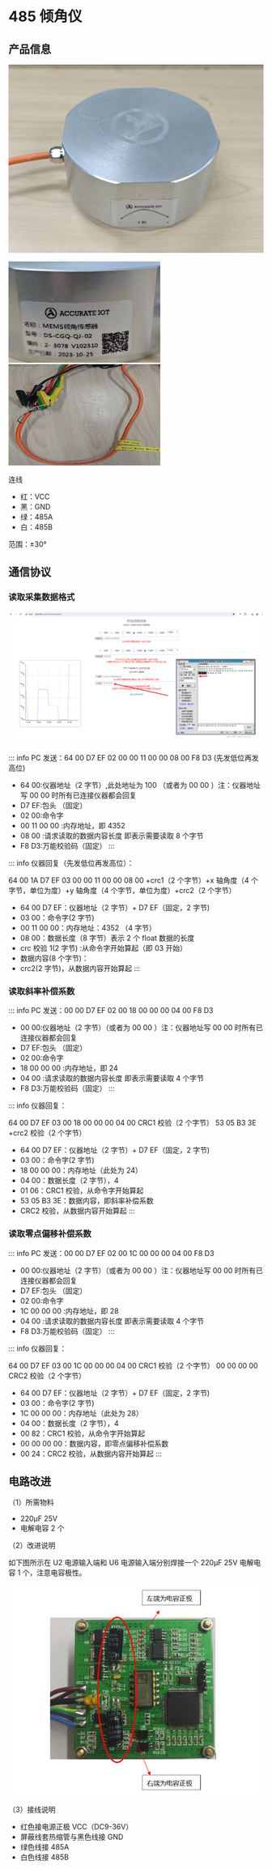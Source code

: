 # 485 倾角仪

## 产品信息

![alt text](img/image-2.png)

<img src="./img/image-3.png" width="300" height="200" >
<br/>
<img src="./img/a2edb9aca13502eb8d362350343afa8.jpg" width="300" height="200" >

连线

- 红：VCC
- 黑：GND
- 绿：485A
- 白：485B

范围：±30°

## 通信协议

### 读取采集数据格式

![alt text](img/b7f1fa8dd6d7b1dfbf8fa3bdf08d0ab.png)

::: info PC 发送：64 00 D7 EF 02 00 00 11 00 00 08 00 F8 D3 (先发低位再发高位)

- 64 00:仪器地址（2 字节）,此处地址为 100 （或者为 00 00 ）注：仪器地址写 00 00 时所有已连接仪器都会回复
- D7 EF:包头 （固定）
- 02 00:命令字
- 00 11 00 00 :内存地址，即 4352
- 08 00 :请求读取的数据内容长度 即表示需要读取 8 个字节
- F8 D3:万能校验码（固定）
  :::

::: info 仪器回复（先发低位再发高位）：

64 00 1A D7 EF 03 00 00 11 00 00 08 00 +crc1（2 个字节）+x 轴角度（4 个字节，单位为度）+y 轴角度（4 个字节，单位为度）+crc2（2 个字节）

- 64 00 D7 EF：仪器地址（2 字节）+ D7 EF（固定，2 字节)
- 03 00：命令字(2 字节)
- 00 11 00 00：内存地址：4352 （4 字节）
- 08 00：数据长度（8 字节）表示 2 个 float 数据的长度
- crc 校验 1(2 字节) :从命令字开始算起（即 03 开始）
- 数据内容(8 个字节)：
- crc2(2 字节)，从数据内容开始算起
  :::

### 读取斜率补偿系数

::: info PC 发送：00 00 D7 EF 02 00 18 00 00 00 04 00 F8 D3

- 00 00:仪器地址（2 字节）（或者为 00 00 ）注：仪器地址写 00 00 时所有已连接仪器都会回复
- D7 EF:包头 （固定）
- 02 00:命令字
- 18 00 00 00 :内存地址，即 24
- 04 00 :请求读取的数据内容长度 即表示需要读取 4 个字节
- F8 D3:万能校验码（固定）
  :::

::: info 仪器回复：

64 00 D7 EF 03 00 18 00 00 00 04 00 CRC1 校验（2 个字节） 53 05 B3 3E +crc2 校验（2 个字节）

- 64 00 D7 EF：仪器地址（2 字节）+ D7 EF（固定，2 字节)
- 03 00：命令字(2 字节)
- 18 00 00 00：内存地址（此处为 24）
- 04 00：数据长度（2 字节），4
- 01 06：CRC1 校验，从命令字开始算起
- 53 05 B3 3E：数据内容，即斜率补偿系数
- CRC2 校验，从数据内容开始算起
  :::

### 读取零点偏移补偿系数

::: info PC 发送：00 00 D7 EF 02 00 1C 00 00 00 04 00 F8 D3

- 00 00:仪器地址（2 字节）（或者为 00 00 ）注：仪器地址写 00 00 时所有已连接仪器都会回复
- D7 EF:包头 （固定）
- 02 00:命令字
- 1C 00 00 00 :内存地址，即 28
- 04 00 :请求读取的数据内容长度 即表示需要读取 4 个字节
- F8 D3:万能校验码（固定）
  :::

::: info 仪器回复：

64 00 D7 EF 03 00 1C 00 00 00 04 00 CRC1 校验（2 个字节） 00 00 00 00 CRC2 校验（2 个字节）

- 64 00 D7 EF：仪器地址（2 字节）+ D7 EF（固定，2 字节)
- 03 00：命令字(2 字节)
- 1C 00 00 00：内存地址（此处为 28）
- 04 00：数据长度（2 字节），4
- 00 82：CRC1 校验，从命令字开始算起
- 00 00 00 00：数据内容，即零点偏移补偿系数
- 00 24：CRC2 校验，从数据内容开始算起
  :::

## 电路改进

（1）所需物料

- 220μF 25V
- 电解电容 2 个

（2）改进说明

如下图所示在 U2 电源输入端和 U6 电源输入端分别焊接一个 220μF 25V 电解电容 1 个，注意电容极性。

![alt text](img/image-1.png)

（3）接线说明

- 红色接电源正极 VCC（DC9-36V）
- 屏蔽线套热缩管与黑色线接 GND
- 绿色线接 485A
- 白色线接 485B
